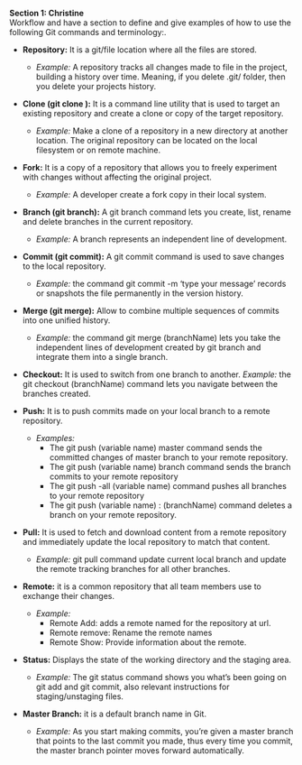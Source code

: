 **Section 1: Christine**
<br> 
Workflow and have a section to define and give examples of how to use the following Git commands and terminology:.

- **Repository:** It is a git/file location where all the files are stored.

	- _Example:_ A repository tracks all changes made to file in the project, building a history over time. Meaning, if you delete .git/ folder, then you delete your projects history.

- **Clone (git clone ):** It is a command line utility that is used to target an existing repository and create a clone or copy of the target repository.

 	- _Example:_ Make a clone of a repository in a new directory at another location. The original repository can be located on the local filesystem or on remote machine.

- **Fork:** It is a copy of a repository that allows you to freely experiment with changes without affecting the original project. 
	- _Example:_ A developer create a fork copy in their local system.

- **Branch (git branch):** A git branch command lets you create, list, rename and delete branches in the current repository.
	- _Example:_ A branch represents an independent line of development.

- **Commit (git commit):** A git commit command is used to save changes to the local repository.
	- _Example:_ the command git commit -m ‘type your message’ records or snapshots the file permanently in the version history.

- **Merge (git merge):** Allow to combine multiple sequences of commits into one unified history.
	- _Example:_ the command git merge (branchName) lets you take the independent lines of development created by git branch and integrate them into a single branch.

- **Checkout:**  It is used to switch from one branch to another.
	_Example:_ the git checkout (branchName) command lets you navigate between the branches created.

- **Push:** It is to push commits made on your local branch to a remote repository. 
	- _Examples:_
		- The git push (variable name) master command sends the committed changes of master branch to your remote repository.
		- The git push (variable name) branch command sends the branch commits to your remote repository  
		- The git push -all (variable name) command pushes all branches to your remote repository 
		- The git push (variable name) : (branchName) command deletes a branch on your remote repository. 

- **Pull:** It is used to fetch and download content from a remote repository and immediately update the local repository to match that content.
	- _Example:_ git  pull command update current local branch and update the remote tracking branches for all other branches.

- **Remote:** it is a common repository that all team members use to exchange their changes.
	- _Example:_
		- Remote Add: adds a remote named for the repository at url.
		- Remote remove: Rename the remote names 
		- Remote Show: Provide information about the remote.

- **Status:** Displays the state of the working directory and the staging area. 
	- _Example:_ The git status command shows you what’s been going on git add and git commit, also relevant instructions for staging/unstaging files.

- **Master Branch:** it is a default branch name in Git.
	- _Example:_ As you start making commits, you’re given a master branch that points to the last commit you made, thus every time you commit, the master branch pointer moves forward automatically.



